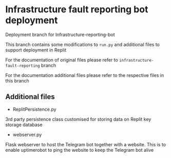 # Infrastructure fault reporting bot deployment
Deployment branch for Infrastructure-reporting-bot

This branch contains some modifications to ```run.py``` and additional files to support deployment in Replit

For the documentation of original files please refer to ```infrastructure-fault-reporting``` branch

For the documentation additional files please refer to the respective files in this branch

## Additional files
- ReplitPersistence.py

3rd party persistence class customised for storing data on Replit key storage database

- webserver.py

Flask webserver to host the Telegram bot together with a website. This is to enable uptimerobot to ping the website to keep the Telegram bot alive